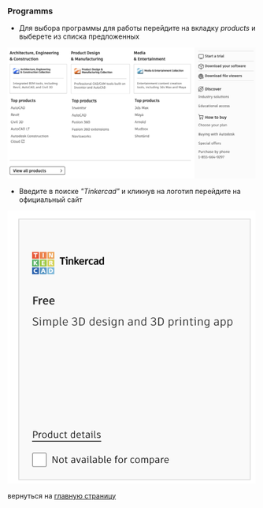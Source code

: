  ### Programms
- Для выбора программы для работы перейдите на вкладку *products* и выберете из списка предложенных

![](./img/programs.png)

- Введите в поиске _"Tinkercad"_ и кликнув на логотип перейдите на официальный сайт 

![](./img/tinkercad.png)

вернуться на [главную страницу](./readme.md)